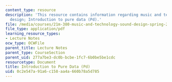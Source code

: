 ```yaml
---
content_type: resource
description: 'This resource contains information regarding music and technology: Sound
  design; Introduction to pure data (Pd).'
file: /media/courses/21m-380-music-and-technology-sound-design-spring-2016/0c2e547a91a6c158aa4a660b78a5d785_MIT21M_380S16_Lec04.pdf
file_type: application/pdf
learning_resource_types:
- Lecture Notes
ocw_type: OCWFile
parent_title: Lecture Notes
parent_type: CourseSection
parent_uid: 277a7be3-dc0b-bcbe-1fc7-6b0be5be1cdc
resourcetype: Document
title: Introduction to Pure Data (Pd)
uid: 0c2e547a-91a6-c158-aa4a-660b78a5d785
---
```

